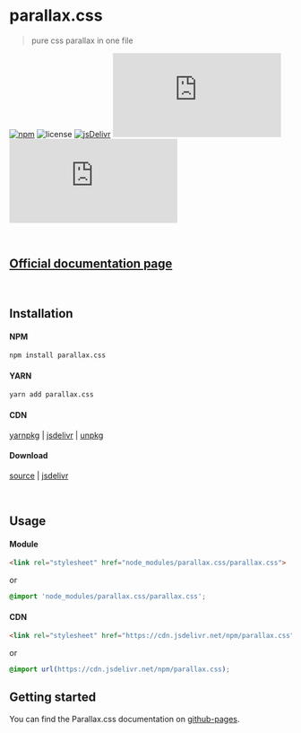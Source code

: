 # parallax.css

> pure css parallax in one file

[![npm][npm-version-image]][npm-url]
![license][license-image]
[![jsDelivr][jsDelivr-image]][jsDelivr-url]
[![npm][npm-downloads-image]][npm-url]
[![GitHub Repo stars][github-stars-image]][github-url]

<br>

## [Official documentation page](https://matyanson.github.io/parallax.css)
<br>

## Installation

#### NPM
```sh
npm install parallax.css
```
#### YARN
```sh
yarn add parallax.css
```

#### CDN

[yarnpkg](https://yarnpkg.com/en/package/parallax.css) |
[jsdelivr](https://www.jsdelivr.com/package/npm/parallax.css) |
[unpkg](https://unpkg.com/parallax.css)


#### Download

[source](https://raw.githubusercontent.com/Matyanson/parallax.css/main/parallax.css) |
[jsdelivr](https://cdn.jsdelivr.net/npm/parallax.css/parallax.css)

</br>

## Usage

#### Module
```html
<link rel="stylesheet" href="node_modules/parallax.css/parallax.css">
```
or
```css
@import 'node_modules/parallax.css/parallax.css';
```
#### CDN
```html
<link rel="stylesheet" href="https://cdn.jsdelivr.net/npm/parallax.css">
```
or
```css
@import url(https://cdn.jsdelivr.net/npm/parallax.css);
```

## Getting started

You can find the Parallax.css documentation on [github-pages](https://matyanson.github.io/parallax.css).

<!--- links for badges -->
[npm-version-image]: https://img.shields.io/npm/v/parallax.css.svg?style=flat-square
[npm-url]: https://www.npmjs.com/package/parallax.css
[license-image]: https://img.shields.io/npm/l/parallax.css.svg?style=flat-square
[license-url]: license.md
[jsDelivr-image]: https://data.jsdelivr.com/v1/package/npm/parallax.css/badge
[jsDelivr-url]: https://www.jsdelivr.com/package/npm/parallax.css
[npm-downloads-image]: https://img.shields.io/npm/dt/parallax.css?style=flat-square
[github-stars-image]: https://img.shields.io/github/stars/matyanson/parallax.css?style=social
[github-url]: https://github.com/Matyanson/parallax.css